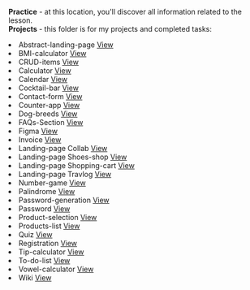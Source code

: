 <b>Practice</b> - at this location, you'll discover all information related to the lesson.<br>
<b>Projects</b> - this folder is for my projects and completed tasks: <br>
<li>Abstract-landing-page     <a href="https://ausrazunkiene.github.io/BIT/Projects/Abstract-landing-page/index.html">View</a></li>
<li>BMI-calculator     <a href="https://ausrazunkiene.github.io/BIT/Projects/BMI-calculator/index3.html">View</a></li>
<li>CRUD-items     <a href="https://ausrazunkiene.github.io/BIT/Projects/CRUD-items/index1.html">View</a></li>
<li>Calculator     <a href="https://ausrazunkiene.github.io/BIT/Projects/Calculator/index.html">View</a></li>
<li>Calendar     <a href="https://ausrazunkiene.github.io/BIT/Projects/Calendar/2023%20CALENDAR.html">View</a></li>
<li>Cocktail-bar    <a href="https://ausrazunkiene.github.io/BIT/Projects/Cocktail-bar/index.html">View</a></li>
<li>Contact-form     <a href="https://ausrazunkiene.github.io/BIT/Projects/Contact-form/Contact.html">View</a></li>
<li>Counter-app     <a href="https://ausrazunkiene.github.io/BIT/Projects/Counter-app/index1.html">View</a></li>
<li>Dog-breeds     <a href="https://ausrazunkiene.github.io/BIT/Projects/Dog-breeds/index.html">View</a></li>
<li>FAQs-Section     <a href="https://ausrazunkiene.github.io/BIT/Projects/FAQs-Section/index.html">View</a></li>
<li>Figma    <a href="https://ausrazunkiene.github.io/BIT/Projects/Figma/figma-second.html">View</a></li>
<li>Invoice     <a href="https://ausrazunkiene.github.io/BIT/Projects/Invoice/Sąskaitos%20šablonas.html">View</a></li>
<li>Landing-page Collab     <a href="https://ausrazunkiene.github.io/BIT/Projects/Landing-page/Collab/Collab.html">View</a></li>
<li>Landing-page Shoes-shop    <a href="https://ausrazunkiene.github.io/BIT/Projects/Landing-page/Shoes-shop/shop.html">View</a></li>
<li>Landing-page Shopping-cart    <a href="https://ausrazunkiene.github.io/BIT/Projects/Landing-page/Shopping-cart/bootstrap.html">View</a></li>
<li>Landing-page Travlog     <a href="https://ausrazunkiene.github.io/BIT/Projects/Landing-page/Travlog/Travlog.html">View</a></li>
<li>Number-game    <a href="https://ausrazunkiene.github.io/BIT/Projects/Number-game/index.html">View</a></li>
<li>Palindrome     <a href="https://ausrazunkiene.github.io/BIT/Projects/Palindrome/index5.html">View</a></li>
<li>Password-generation     <a href="https://ausrazunkiene.github.io/BIT/Projects/Password-generation/index7.html">View</a></li>
<li>Password     <a href="https://ausrazunkiene.github.io/BIT/Projects/Password/index.html">View</a></li>
<li>Product-selection     <a href="https://ausrazunkiene.github.io/BIT/Product-selection/index.html">View</a></li>
<li>Products-list   <a href="https://ausrazunkiene.github.io/BIT/Projects/Products-list/admin.html">View</a></li>
<li>Quiz    <a href="https://ausrazunkiene.github.io/BIT/Projects/Quiz/index.html">View</a></li>
<li>Registration    <a href="https://ausrazunkiene.github.io/BIT/Projects/Registration-of-people/Objektai.html">View</a></li>
<li>Tip-calculator    <a href="https://ausrazunkiene.github.io/BIT/Projects/Tip-calculator/index.html">View</a></li>
<li>To-do-list    <a href="https://ausrazunkiene.github.io/BIT/Projects/To-do-list/front-end/todos.html">View</a></li>
<li>Vowel-calculator    <a href="https://ausrazunkiene.github.io/BIT/Projects/Vowel-calculator/index2.html">View</a></li>
<li>Wiki    <a href="https://ausrazunkiene.github.io/BIT/Projects/Wiki-rendering/Richard%20Gere.html">View</a></li>


